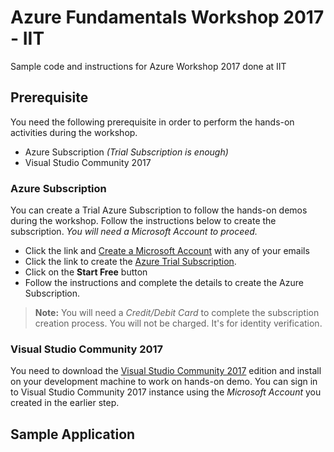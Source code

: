 # Azure Fundamentals Workshop 2017 - IIT
Sample code and instructions for Azure Workshop 2017 done at IIT

## Prerequisite
You need the following prerequisite in order to perform the hands-on activities during the workshop.

* Azure Subscription _(Trial Subscription is enough)_
* Visual Studio Community 2017

### Azure Subscription
You can create a Trial Azure Subscription to follow the hands-on demos during the workshop. Follow the instructions below to create the subscription. _You will need a Microsoft Account to proceed._

* Click the link and [Create a Microsoft Account][3] with any of your emails
* Click the link to create the [Azure Trial Subscription][2].
* Click on the **Start Free** button
* Follow the instructions and complete the details to create the Azure Subscription.

> **Note:** You will need a _Credit/Debit Card_ to complete the subscription creation process. You will not be charged. It's for identity verification.

### Visual Studio Community 2017
You need to download the [Visual Studio Community 2017][1] edition and install on your development machine to work on hands-on demo. You can sign in to Visual Studio Community 2017 instance using the _Microsoft Account_ you created in the earlier step.


## Sample Application
















[1]: https://www.visualstudio.com/downloads/
[2]: https://azure.microsoft.com/en-us/free/
[3]: https://support.microsoft.com/en-ph/help/4026324/microsoft-account-sign-up-for-a-microsoft-account